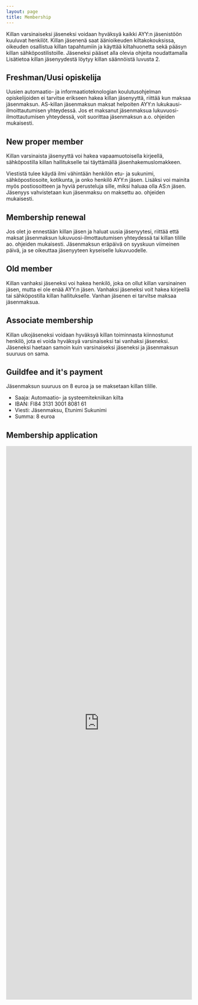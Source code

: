 ```yaml
---
layout: page
title: Membership
---
```

Killan varsinaiseksi jäseneksi voidaan hyväksyä kaikki AYY:n jäsenistöön kuuluvat henkilöt. Killan jäsenenä saat äänioikeuden kiltakokouksissa, oikeuden osallistua killan tapahtumiin ja käyttää kiltahuonetta sekä pääsyn killan sähköpostilistoille. Jäseneksi pääset alla olevia ohjeita noudattamalla Lisätietoa killan jäsenyydestä löytyy killan säännöistä luvusta 2.

## Freshman/Uusi opiskelija 

Uusien automaatio- ja informaatioteknologian koulutusohjelman opiskelijoiden ei tarvitse erikseen hakea killan jäsenyyttä, riittää kun maksaa jäsenmaksun. AS-killan jäsenmaksun maksat helpoiten AYY:n lukukausi-ilmoittautumisen yhteydessä. Jos et maksanut jäsenmaksua lukuvuosi-ilmottautumisen yhteydessä, voit suorittaa jäsenmaksun a.o. ohjeiden mukaisesti.

## New proper member

Killan varsinaista jäsenyyttä voi hakea vapaamuotoisella kirjeellä, sähköpostilla killan hallitukselle tai täyttämällä jäsenhakemuslomakkeen.

Viestistä tulee käydä ilmi vähintään henkilön etu- ja sukunimi, sähköpostiosoite, kotikunta, ja onko henkilö AYY:n jäsen. Lisäksi voi mainita myös postiosoitteen ja hyviä perusteluja sille, miksi haluaa olla AS:n jäsen. Jäsenyys vahvistetaan kun jäsenmaksu on maksettu ao. ohjeiden mukaisesti.

## Membership renewal 

Jos olet jo ennestään killan jäsen ja haluat uusia jäsenyytesi, riittää että maksat jäsenmaksun lukuvuosi-ilmottautumisen yhteydessä tai killan tilille ao. ohjeiden mukaisesti. Jäsenmaksun eräpäivä on syyskuun viimeinen päivä, ja se oikeuttaa jäsenyyteen kyseiselle lukuvuodelle.

## Old member 

Killan vanhaksi jäseneksi voi hakea henkilö, joka on ollut killan varsinainen jäsen, mutta ei ole enää AYY:n jäsen. Vanhaksi jäseneksi voit hakea kirjeellä tai sähköpostilla killan hallitukselle. Vanhan jäsenen ei tarvitse maksaa jäsenmaksua.

## Associate membership

Killan ulkojäseneksi voidaan hyväksyä killan toiminnasta kiinnostunut henkilö, jota ei voida hyväksyä varsinaiseksi tai vanhaksi jäseneksi. Jäseneksi haetaan samoin kuin varsinaiseksi jäseneksi ja jäsenmaksun suuruus on sama.

## Guildfee and it's payment 

Jäsenmaksun suuruus on 8 euroa ja se maksetaan killan tilille.

* Saaja: Automaatio- ja systeemitekniikan kilta
* IBAN: FI84 3131 3001 8081 61
* Viesti: Jäsenmaksu, Etunimi Sukunimi
* Summa: 8 euroa

## Membership application

<iframe src="https://docs.google.com/forms/d/e/1FAIpQLSfTRrDzSNKXDLqmvuQp7EJswBgpeBMrvCPGqnI6P2Jl6IjQHA/viewform?embedded=true" width="100%" height="1500" frameborder="0" marginheight="0" marginwidth="0">Ladataan...</iframe>
